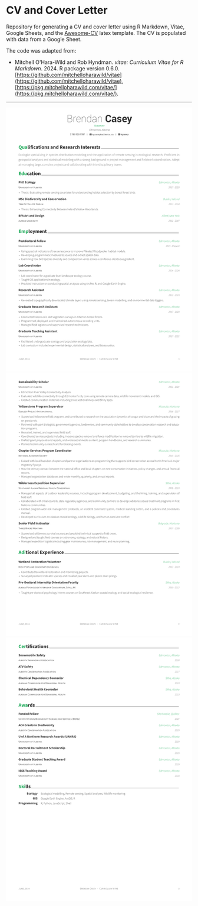 # CV and Cover Letter


<!-- badges: start -->

<!-- badges: end -->

Repository for generating a CV and cover letter using R Markdown, Vitae, Google Sheets, and the [Awesome-CV](https://github.com/posquit0/Awesome-CV) latex template. The CV is populated with data from a Google Sheet.

The code was adapted from:

- Mitchell O'Hara-Wild and Rob Hyndman. *vitae: Curriculum Vitae for R Markdown*. 2024. R package version 0.6.0. [https://github.com/mitchelloharawild/vitae](https://github.com/mitchelloharawild/vitae), [https://pkg.mitchelloharawild.com/vitae/](https://pkg.mitchelloharawild.com/vitae/).

---

![PDF Page 1](CV_1.png)
![PDF Page 2](CV_2.png)
![PDF Page 3](CV_3.png)